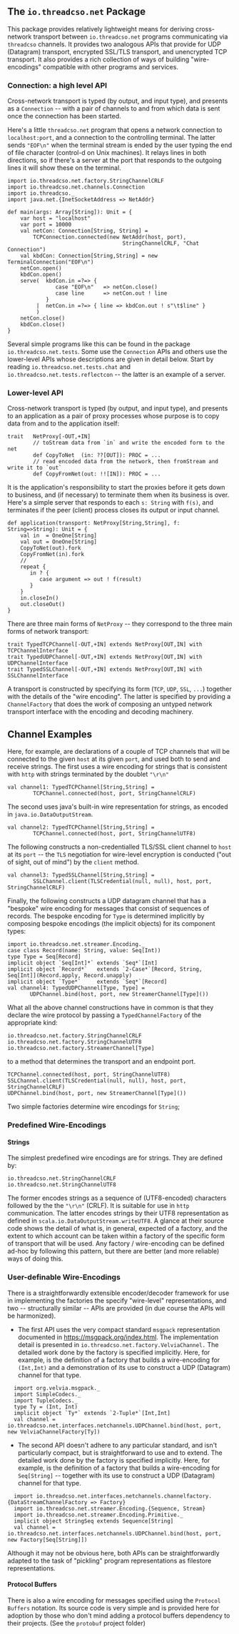 ## The `io.threadcso.net` Package

This package provides relatively lightweight means for
deriving cross-network transport between `io.threadcso.net` programs
communicating  via `threadcso` channels. It provides two analogous
APIs that provide for UDP (Datagram) transport,
encrypted SSL/TLS transport, and unencrypted TCP transport. It
also provides a rich collection of ways of building "wire-encodings"
compatible with other programs and services.

### Connection: a high level API
Cross-network transport is typed (by output, and input type), and presents
as a `Connection` -- with a pair of channels to and from which data is sent once the
connection has been started.

Here's a little `threadcso.net` program that opens a network connection to `localhost:port`, and a connection
to the controlling terminal. The latter sends `"EOF\n"` when the terminal stream is
ended by the user typing the end of file character (control-d on Unix machines). 
It relays lines in both directions, so if there's a server at the port
that responds to the outgoing lines it will show these on the terminal.


    import io.threadcso.net.factory.StringChannelCRLF
    import io.threadcso.net.channels.Connection
    import io.threadcso._
    import java.net.{InetSocketAddress => NetAddr}

    def main(args: Array[String]): Unit = {
        var host = "localhost"
        var port = 10000
        val netCon: Connection[String, String] =
            TCPConnection.connected(new NetAddr(host, port), 
                                        StringChannelCRLF, "Chat Connection")
        val kbdCon: Connection[String,String] = new TerminalConnection("EOF\n")
        netCon.open()
        kbdCon.open()
        serve(  kbdCon.in =?=> { 
                   case "EOF\n"   => netCon.close()
                   case line      => netCon.out ! line 
                }
             |  netCon.in =?=> { line => kbdCon.out ! s"\t$line" }
             )
        netCon.close()
        kbdCon.close()
    }

Several simple programs like this can be found in the package `io.threadcso.net.tests`. Some
use the `Connection` APIs and others use the lower-level APIs whose descriptions are given in
detail below. Start by reading `io.threadcso.net.tests.chat` and 
`io.threadcso.net.tests.reflectcon` -- the latter is an example of a server.

### Lower-level API
Cross-network transport is typed (by output, and input type), and 
presents to an application as a pair of  proxy processes whose
purpose is to copy data from and to the application itself:

    trait   NetProxy[-OUT,+IN] 
            // toStream data from `in` and write the encoded form to the net
            def CopyToNet  (in: ??[OUT]): PROC = ...
            // read encoded data from the network, then fromStream and write it to `out`
            def CopyFromNet(out: !![IN]): PROC = ...

It is the application's responsibility to start the proxies before it gets down
to business, and (if necessary) to terminate them when its business is over. 
Here's a simple server that responds to each `s: String` with `f(s)`, and
terminates if the peer (client) process closes its output or input channel.

    def application(transport: NetProxy[String,String], f: String=>String): Unit = {
        val in  = OneOne[String]
        val out = OneOne[String]
        CopyToNet(out).fork
        CopyFromNet(in).fork
        // 
        repeat {
           in ? {
              case argument => out ! f(result)
           }
        }
        in.closeIn()
        out.closeOut()
    }

There are three main forms of `NetProxy` -- they correspond to the three main
forms of network transport:

    trait TypedTCPChannel[-OUT,+IN] extends NetProxy[OUT,IN] with TCPChannelInterface
    trait TypedUDPChannel[-OUT,+IN] extends NetProxy[OUT,IN] with UDPChannelInterface
    trait TypedSSLChannel[-OUT,+IN] extends NetProxy[OUT,IN] with SSLChannelInterface

A transport is constructed by specifying its form (`TCP`, `UDP`, `SSL`, `...`) together
with the details of the "wire encoding". The latter is specified by providing
a `ChannelFactory` that does the work of composing an untyped network transport interface
with the encoding and decoding machinery.

## Channel Examples
Here, for example, are declarations of a couple of TCP channels
that will be connected to the given `host` at its given `port`, and
used both to send and receive strings. The first uses a wire encoding
for strings that is consistent with `http` with strings terminated by
the doublet `"\r\n"`

    val channel1: TypedTCPChannel[String,String] = 
            TCPChannel.connected(host, port, StringChannelCRLF)

The second uses java's built-in wire representation for strings, as 
encoded in `java.io.DataOutputStream`. 

    val channel2: TypedTCPChannel[String,String] = 
            TCPChannel.connected(host, port, StringChannelUTF8)

The following constructs a non-credentialled TLS/SSL client channel to `host` at its `port` -- the
`TLS` negotiation for wire-level encryption is conducted ("out of sight, out of mind") by
the `client` method.

    val channel3: TypedSSLChannel[String,String] = 
            SSLChannel.client(TLSCredential(null, null), host, port, StringChannelCRLF)

Finally, the following constructs a UDP datagram channel that has a "bespoke" 
wire encoding for messages that consist of sequences of records. 
The bespoke encoding for `Type` is determined implicitly by composing 
bespoke encodings (the implicit objects) for its component types: 

    import io.threadcso.net.streamer.Encoding._
    case class Record(name: String, value: Seq[Int))
    type Type = Seq[Record]
    implicit object `Seq[Int]*` extends `Seq*`[Int]
    implicit object `Record*`   extends `2-Case*`[Record, String, Seq[Int]](Record.apply, Record.unapply)
    implicit object `Type*`     extends `Seq*`[Record]
    val channel4: TypedUDPChannel[Type, Type] = 
           UDPChannel.bind(host, port, new StreamerChannel[Type]())


What all the above channel constructions have in common is that they declare the 
wire protocol by passing a `TypedChannelFactory` of the appropriate kind: 

    io.threadcso.net.factory.StringChannelCRLF
    io.threadcso.net.factory.StringChannelUTF8
    io.threadcso.net.factory.StreamerChannel[Type]

to a method that determines the transport and an endpoint port.

    TCPChannel.connected(host, port, StringChannelUTF8) 
    SSLChannel.client(TLSCredential(null, null), host, port, StringChannelCRLF)
    UDPChannel.bind(host, port, new StreamerChannel[Type]())

Two simple factories determine wire encodings for
`String`; 

### Predefined Wire-Encodings

#### Strings
The simplest predefined wire encodings are for strings. They are defined by:

    io.threadcso.net.StringChannelCRLF
    io.threadcso.net.StringChannelUTF8

The former encodes strings as a sequence of (UTF8-encoded) characters followed by the 
the `"\r\n"` (CRLF). It is suitable for use in `http` communication.
The latter encodes strings by their UTF8 representation as defined in
`scala.io.DataOutputStream.writeUTF8`. A glance at their source code
shows the detail of what is, in general,  expected  of a factory, and 
the extent to which account can be taken  within a factory of the specific 
form of transport that will be used. Any factory / wire-encoding can be defined 
ad-hoc by following this pattern,  but there are better (and more reliable) ways of 
doing this.

### User-definable Wire-Encodings
There is a straightforwardly extensible encoder/decoder framework 
for use in implementing the factories the specify "wire-level" 
representations, and two -- structurally similar -- APIs are provided 
(in due course the APIs will be harmonized).

* The first API uses the very compact standard `msgpack` representation 
documented in https://msgpack.org/index.html. 
The implementation detail is presented in `io.threadcso.net.factory.VelviaChannel.`
The detailed work done by the  factory is specified implicitly.
Here, for example, is the definition of a factory that builds a wire-encoding 
for `(Int,Int)` and a demonstration of 
its use to construct a UDP (Datagram) channel for that type.
`````
  import org.velvia.msgpack._
  import SimpleCodecs._
  import TupleCodecs._
  type Ty = (Int, Int)
  implicit object `Ty*` extends `2-Tuple*`[Int,Int]
  val channel = io.threadcso.net.interfaces.netchannels.UDPChannel.bind(host, port, new VelviaChannelFactory[Ty])
`````

* The second API doesn't adhere to any particular standard, 
and isn't particularly compact, but is straightforward to use and 
to extend. The detailed  work done by the 
factory is specified implicitly. Here, for example, is the definition
of a factory that builds a wire-encoding for `Seq[String]` -- together with its
use to construct a UDP (Datagram) channel for that type.
`````
  import io.threadcso.net.interfaces.netchannels.channelfactory.{DataStreamChannelFactory => Factory}
  import io.threadcso.net.streamer.Encoding.{Sequence, Stream}
  import io.threadcso.net.streamer.Encoding.Primitive._
  implicit object StringSeq extends Sequence[String]
  val channel = io.threadcso.net.interfaces.netchannels.UDPChannel.bind(host, port, new Factory[Seq[String]])
`````

Although it may not be obvious here, both APIs can be straightforwardly adapted to the
task of "pickling" program representations as filestore representations.

#### Protocol Buffers
There is also a wire encoding for messages specified using the `Protocol Buffers`
notation. Its source code is very simple and is provided here for adoption by
those who don't mind adding a protocol buffers dependency to their projects.
(See the `protobuf` project folder)

